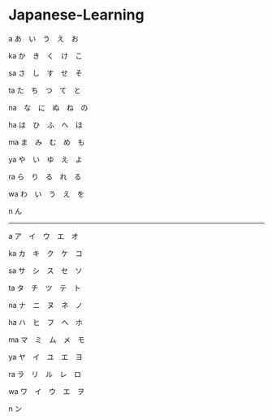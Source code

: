 # Japanese-Learning
a   あ　い　う　え　お

ka  か　き　く　け　こ

sa  さ　し　す　せ　そ

ta  た　ち　つ　て　と

na　な　に　ぬ　ね　の

ha  は　ひ　ふ　へ　ほ

ma  ま　み　む　め　も

ya  や　い　ゆ　え　よ

ra  ら　り　る　れ　る

wa  わ　い　う　え　を

n   ん


------------------------------------------------------------------


a ア　イ　ウ　エ　オ

ka カ　キ　ク　ケ　コ

sa サ　シ　ス　セ　ソ

ta タ　チ　ツ　テ　ト

na ナ　ニ　ヌ　ネ　ノ

ha ハ　ヒ　フ　ヘ　ホ

ma マ　ミ　ム　メ　モ

ya ヤ　イ　ユ　エ　ヨ

ra ラ　リ　ル　レ　ロ

wa ワ　イ　ウ　エ　ヲ

n ン

